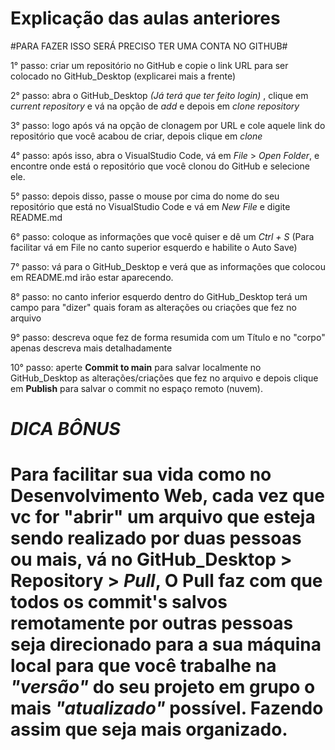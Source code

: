 # Explicação das aulas anteriores #

#PARA FAZER ISSO SERÁ PRECISO TER UMA CONTA NO GITHUB#

1° passo: criar um repositório no GitHub e copie o link URL para ser colocado no GitHub_Desktop (explicarei mais a frente)

2° passo: abra o GitHub_Desktop *(Já terá que ter feito login)* , clique em *current repository* e vá na opção de *add* e depois em *clone repository*

3° passo: logo após vá na opção de clonagem por URL e cole aquele link do repositório que você acabou de criar, depois clique em *clone*

4° passo: após isso, abra o VisualStudio Code, vá em *File* > *Open Folder*, e encontre onde está o repositório que você clonou do GitHub e selecione ele.

5° passo: depois disso, passe o mouse por cima do nome do seu repositório que está no VisualStudio Code e vá em *New File* e digite README.md

6° passo: coloque as informações que você quiser e dê um *Ctrl + S* (Para facilitar vá em File no canto superior esquerdo e habilite o Auto Save)

7° passo: vá para o GitHub_Desktop e verá que as informações que colocou em README.md irão estar aparecendo.

8° passo: no canto inferior esquerdo dentro do GitHub_Desktop terá um campo para "dizer" quais foram as alterações ou criações que fez no arquivo

9° passo: descreva oque fez de forma resumida com um Título e no "corpo" apenas descreva mais detalhadamente

10° passo: aperte **Commit to main** para salvar localmente no GitHub_Desktop as alterações/criações que fez no arquivo e depois clique em **Publish** para salvar o commit no espaço remoto (nuvem).

# ***DICA BÔNUS*** #

# Para facilitar sua vida como no Desenvolvimento Web, cada vez que vc for "abrir" um arquivo que esteja sendo realizado por duas pessoas ou mais, vá no GitHub_Desktop > Repository > *Pull*, O Pull faz com que todos os commit's salvos remotamente por outras pessoas seja direcionado para a sua máquina local para que você trabalhe na _"versão"_ do seu projeto em grupo o mais _"atualizado"_ possível. Fazendo assim que seja mais organizado.

